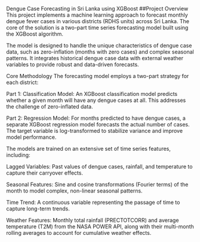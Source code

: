 Dengue Case Forecasting in Sri Lanka using XGBoost
##Project Overview
This project implements a machine learning approach to forecast monthly dengue fever cases in various districts (RDHS units) across Sri Lanka. The core of the solution is a two-part time series forecasting model built using the XGBoost algorithm.

The model is designed to handle the unique characteristics of dengue case data, such as zero-inflation (months with zero cases) and complex seasonal patterns. It integrates historical dengue case data with external weather variables to provide robust and data-driven forecasts.

Core Methodology
The forecasting model employs a two-part strategy for each district:

Part 1: Classification Model: An XGBoost classification model predicts whether a given month will have any dengue cases at all. This addresses the challenge of zero-inflated data.

Part 2: Regression Model: For months predicted to have dengue cases, a separate XGBoost regression model forecasts the actual number of cases. The target variable is log-transformed to stabilize variance and improve model performance.

The models are trained on an extensive set of time series features, including:

Lagged Variables: Past values of dengue cases, rainfall, and temperature to capture their carryover effects.

Seasonal Features: Sine and cosine transformations (Fourier terms) of the month to model complex, non-linear seasonal patterns.

Time Trend: A continuous variable representing the passage of time to capture long-term trends.

Weather Features: Monthly total rainfall (PRECTOTCORR) and average temperature (T2M) from the NASA POWER API, along with their multi-month rolling averages to account for cumulative weather effects.
